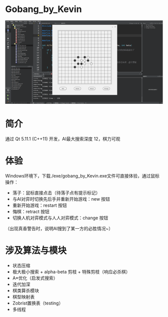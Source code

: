 # Gobang_by_Kevin

![截图](./images/screenshot.png)



# 简介

通过 Qt 5.11.1 (C++11) 开发，AI最大搜索深度 12，棋力可观



# 体验
Windows环境下，下载./exe/gobang_by_Kevin.exe文件可直接体验，通过鼠标操作：
- 落子：鼠标直接点击（待落子点有提示标记）
- 与AI对弈时切换先后手并重新开始游戏：new 按钮
- 重新开始游戏：restart 按钮
- 悔棋：retract 按钮
- 切换人机对弈模式与人人对弈模式：change 按钮

（出现真香警告时，说明AI搜到了某一方的必胜情况~）



# 涉及算法与模块

- 状态压缩
- 极大极小搜索 + alpha-beta 剪枝 + 特殊剪枝（响应必杀棋）
- A*优化（启发式搜索）
- 迭代加深
- 棋类算杀模块
- 棋型映射表
- Zobrist置换表（testing）
- 多线程
